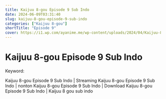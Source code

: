 ```yaml
---
title: Kaijuu 8-gou Episode 9 Sub Indo
date: 2024-06-09T03:31:40
slug: kaijuu-8-gou-episode-9-sub-indo
categories: ["Kaijuu 8-gou"]
shortTitle: "Episode 9"
cover: https://i1.wp.com/ayanime.me/wp-content/uploads/2024/04/Kaijuu-8-Gou-768x1082-1.jpg
---
```


# Kaijuu 8-gou Episode 9 Sub Indo

<iframe-loader iframe-src1="https://play.ayanime.me/include/fluidplayer/fluidplayer.php?VideoSrc1=https%3A%2F%2Fdrive.google.com%2Ffile%2Fd%2F1SVyUWxxq0p8AFdDmDgwN_tXiAe6aG8-y%2Fpreview&VideoType1=video%2Fmp4&VideoQuality1=480p&VideoSrc2=https%3A%2F%2Fdrive.google.com%2Ffile%2Fd%2F1fxxG5zCpfrfqdzh7nMYK9OyktHr5-mtM%2Fpreview&VideoType2=video%2Fmp4&VideoQuality2=720p&VideoSrc3=https%3A%2F%2Fdrive.google.com%2Ffile%2Fd%2F11IZVVYkP51aT6Xiw9FGAPqsS4O8uwxhU%2Fpreview&VideoType3=video%2Fmp4&VideoQuality3=1080p&VideoSrc4=&VideoType4=&VideoQuality4=&VideoPoster=&VideoTrack1=&kind1=&srclang1=&label1=&default1=&VideoTrack2=&kind2=&srclang2=&label2=&default2=&player=fluid+player&server=Drive+API&api=&width=100%25&height=900px" iframe-src2="https://drive.google.com/file/d/11IZVVYkP51aT6Xiw9FGAPqsS4O8uwxhU/preview"></iframe-loader>

Keyword:
<p>Kaijuu 8-gou Episode 9 Sub Indo | Streaming Kaijuu 8-gou Episode 9 Sub Indo | nonton Kaijuu 8-gou Episode 9 Sub Indo | Download Kaijuu 8-gou Episode 9 Sub Indo | Kaijuu 8 gou sub indo</p>

